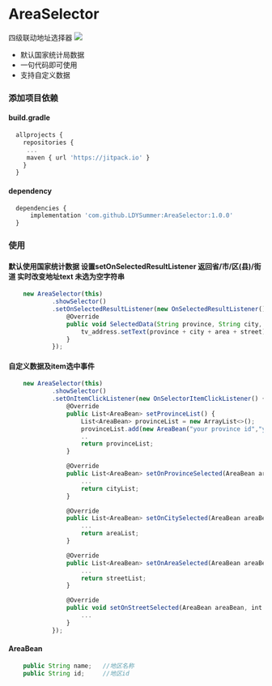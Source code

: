 # AreaSelector
四级联动地址选择器
[![](https://jitpack.io/v/LDYSummer/AreaSelector.svg)](https://jitpack.io/#LDYSummer/AreaSelector)

- 默认国家统计局数据
- 一句代码即可使用
- 支持自定义数据

### 添加项目依赖
#### build.gradle
```javascript
  allprojects {
    repositories {
     ...
     maven { url 'https://jitpack.io' }
    }
  }
```

#### dependency
```javascript
  dependencies {
      implementation 'com.github.LDYSummer:AreaSelector:1.0.0'
  }
```
### 使用
#### 默认使用国家统计数据 设置setOnSelectedResultListener 返回省/市/区(县)/街道 实时改变地址text 未选为空字符串
```javascript
    new AreaSelector(this)
            .showSelector()
            .setOnSelectedResultListener(new OnSelectedResultListener() {
                @Override
                public void SelectedData(String province, String city, String area, String street) {
                    tv_address.setText(province + city + area + street);
                }
            });

```

#### 自定义数据及item选中事件
```javascript
    new AreaSelector(this)
            .showSelector()
            .setOnItemClickListener(new OnSelectorItemClickListener() {
                @Override
                public List<AreaBean> setProvinceList() {
                    List<AreaBean> provinceList = new ArrayList<>();
                    provinceList.add(new AreaBean("your province id","your province name"));
                    ..
                    return provinceList;
                }

                @Override
                public List<AreaBean> setOnProvinceSelected(AreaBean areaBean, int position) {
                    ...
                    return cityList;
                }

                @Override
                public List<AreaBean> setOnCitySelected(AreaBean areaBean, int position) {
                    ...
                    return areaList;
                }

                @Override
                public List<AreaBean> setOnAreaSelected(AreaBean areaBean, int position) {
                    ...
                    return streetList;
                }

                @Override
                public void setOnStreetSelected(AreaBean areaBean, int position) {
                    ...
                }
            });
```

#### AreaBean
```javascript
    public String name;   //地区名称
    public String id;     //地区id
```
